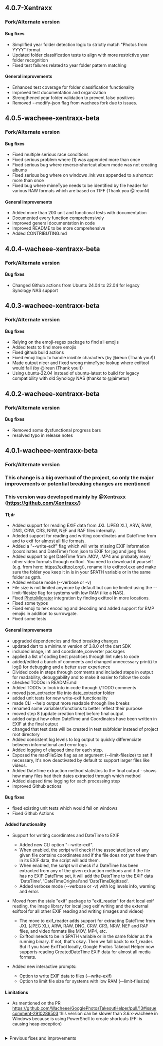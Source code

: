 ## 4.0.7-Xentraxx

### Fork/Alternate version

#### Bug fixes

- Simplified year folder detection logic to strictly match "Photos from YYYY" format
- Updated folder classification tests to align with more restrictive year folder recognition
- Fixed test failures related to year folder pattern matching

#### General improvements

- Enhanced test coverage for folder classification functionality
- Improved test documentation and organization
- Strengthened year folder validation to prevent false positives
- Removed --modify-json flag from wachees fork due to issues.

## 4.0.5-wacheee-xentraxx-beta

### Fork/Alternate version

#### Bug fixes

- Fixed multiple serious race conditions
- Fixed serious problem where (1) was appended more than once
- Fixed serious bug where reverse-shortcut album mode was not creating albums
- Fixed serious bug where on windows .lnk was appended to a shortcut more than once
- Fixed bug where mimeType needs to be identified by file header for various RAW formats which are based on TIFF (Thank you @IreunN)

#### General improvements

- Added more than 200 unit and functional tests with documentation
- Documented every function comprehensively
- Improved general documentation in code
- Improved README to be more comprehensive
- Added CONTRIBUTING.md

## 4.0.4-wacheee-xentraxx-beta

### Fork/Alternate version

#### Bug fixes

- Changed Github actions from Ubuntu 24.04 to 22.04 for legacy Synology NAS support

## 4.0.3-wacheee-xentraxx-beta

### Fork/Alternate version

#### Bug fixes

- Relying on the emoji-regex package to find all emojis
- Added tests to find more emojis
- Fixed github build actions
- Fixed emoji logic to handle inivible characters (by @ireun (Thank you!))
- Made output nicer and fixed wrong mimeType lookup where exiftool would fail (by @ireun (Thank you!))
- Using ubuntu-22.04 instead of ubuntu-latest to build for legacy compatibility with old Synology NAS (thanks to @jaimetur)

## 4.0.2-wacheee-xentraxx-beta

### Fork/Alternate version

#### Bug fixes

- Removed some dysfunctional progress bars
- resolved typo in release notes

## 4.0.1-wacheee-xentraxx-beta

### Fork/Alternate version 
### This change is a big overhaul of the project, so only the major improvements or potential breaking changes are mentioned
### This version was developed mainly by @Xentraxx (https://github.com/Xentraxx/)

#### Tl;dr

- Added support for reading EXIF data from JXL (JPEG XL), ARW, RAW, DNG, CRW, CR3, NRW, NEF and RAF files internally.
- Adeded support for reading and writing coordinates and DateTime from and to exif for almost all file formats.
- Added a "--write-exif" flag which will write missing EXIF information (coordinates and DateTime) from json to EXIF for jpg and jpeg files
- Added support to get DateTime from .MOV, .MP4 and probably many other video formats through exiftool. You need to download it yourself (e.g. from here: https://exiftool.org/), rename it to exiftool.exe and make sure the folder you keep it in is in your $PATH variable or in the same folder as gpth.
- Added verbose mode (--verbose or -v)
- File size is not limited anymore by default but can be limited using the --limit-filesize flag for systems with low RAM (like a NAS).
- Fixed [PhotoMigrator](https://github.com/jaimetur/PhotoMigrator) integration by finding exiftool in more locations.
- Fixed some typos
- Fixed emoji to hex encoding and decoding and added support for BMP emojis in addition to surrowgate.
- Fixed some tests 


#### General improvements

- upgraded dependencies and fixed breaking changes
- updated dart to a minimum version of 3.8.0 of the dart SDK
- included image, intl and coordinate_converter packages
- applied a list of coding best practices through lint rules to code
- added/edited a bunch of comments and changed unnecessary print() to log() for debugging and a better user experience
- Divided code in steps through comments and included steps in output for readability, debuggability and to make it easier to follow the code
- checked TODOs in README.md
- Added TODOs to look into in code through //TODO comments
- moved json_extractor file into date_extractor folder
- added unit tests for new write-exif functionality
- made CLI --help output more readable through line breaks
- renamed some variables/functions to better reflect their purpose
- moved step 8 (update creation time) before final output
- added output how often DateTime and Coordinates have been written in EXIF at the final output
- changed that test data will be created in test subfolder instead of project root directory
- Added consistent log levels to log output to quickly differenciate between informational and error logs
- Added logging of elapsed time for each step.
- Exposed the maxFileSize flag as an argument (--limit-filesize) to set if necessary, It's now deactivated by default to support larger files like videos.
- Added DateTime extraction method statistics to the final output - shows how many files had their dates extracted through which method
- Added elapsed time logging for each processing step
- Improved Github actions

#### Bug fixes

- fixed existing unit tests which would fail on windows
- Fixed Github Actions

#### Added functionality

- Support for writing coordinates and DateTime to EXIF
  - Added new CLI option "--write-exif".
  - When enabled, the script will check if the associated json of any given file contains coordinates and if the file does not yet have them in its EXIF data, the script will add them.
  - When enabled, the script will check if a DateTime has been extracted from any of the given extraction methods and if the file has no EXIF DateTime set, it will add the DateTime to the EXIF data 'DateTime', 'DateTimeOriginal'and 'DateTimeDigitized'.
  - Added verbose mode (--verbose or -v) with log levels info, warning and error.

- Moved from the stale "exif" package to "exif_reader" for dart local exif reading, the image library for local jpeg exif writing and the external exiftool for all other EXIF reading and writing (images and videos)
  - The move to exif_reader adds support for extracting DateTime from JXL (JPEG XL), ARW, RAW, DNG, CRW, CR3, NRW, NEF and RAF files, and video formats like MOV, MP4, etc.
  - Exiftool needs to be in $PATH variable or in the same folder as the running binary. If not, that's okay. Then we fall back to exif_reader. But if you have ExifTool locally, Google Photos Takeout Helper now supports reading CreatedDateTime EXIF data for almost all media formats.

- Added new interactive prompts:
  - Option to write EXIF data to files (--write-exif)
  - Option to limit file size for systems with low RAM (--limit-filesize)

#### Limitations
- As mentioned on the PR https://github.com/Wacheee/GooglePhotosTakeoutHelper/pull/13#issuecomment-2910289503 this version can be slower than 3.6.x-wacheee in Windows because is using PowerShell to create shortcuts (FFI is causing heap exception)

##
<details>
<summary>Previous fixes and improvements</summary>
  
#####  *Previous fixes and improvement (from 3.4.3-wacheee to 4.0.0-wacheee)*
- *added macOS executables supporting both ARM64 and Intel architectures https://github.com/TheLastGimbus/GooglePhotosTakeoutHelper/issues/310 https://github.com/TheLastGimbus/GooglePhotosTakeoutHelper/issues/396#issuecomment-2787459117*
- *fixed an exception when using GPTH with command-line arguments https://github.com/Wacheee/GooglePhotosTakeoutHelper/issues/5 https://github.com/Wacheee/GooglePhotosTakeoutHelper/issues/8*
- *the "fix JSON metadata files" option can now be configured using command-line arguments https://github.com/Wacheee/GooglePhotosTakeoutHelper/issues/7 https://github.com/Wacheee/GooglePhotosTakeoutHelper/issues/9*
- *if `shortcut` option is selected, shortcut creation will be 10 times faster on Windows platforms (new creation method that avoids using PowerShell). For more details: [TheLastGimbus#390](https://github.com/TheLastGimbus/GooglePhotosTakeoutHelper/pull/390)*
- *fixed issues with folder names containing emojis  💖🤖🚀on Windows #389*
- *added an interactive option to update the creation times of files in the output folder to match their last modified times at the end of the program (only on Windows) #371*
- *if a media is not in a year folder it establishes one from an album to move it to ALL_PHOTOS correctly. This will move the original media file directly from the album (or one of those albums) to ALL_PHOTOS and create a shortcut in the output album folder (if shortcut option is selected) #261*
- *added support for moving or copying files with the following extensions to the output folder: .MP, .MV, .DNG, and .CR2 #381 #324 #180 #271*
- *added an interactive option to convert Pixel Motion Photo files (.MP or .MV) to .mp4*
- *added an option to remove the "supplemental-metadata" suffix from JSON to prevent issues with metadata #353 #355*
- *fixed shortcut issue on Windows platforms #248*
- *added more options for date-based folders [year, month, day] #238 (based in this commit [`More granular date folders #299`](https://github.com/TheLastGimbus/GooglePhotosTakeoutHelper/pull/299/commits/d06fe73101845acd650bc025d2977b96bbd1bf1d))*
- *added reverse-shortcut option, now you can mantain original photo in album folders and create a shortcut in year albums*
  
##### *Limitations:*
- *if album mode is set to duplicate-copy, it will move the album photos to the album folder (as usual), but ALL_PHOTOS will not contain them if the media is not in a year album.*
- *it does not fix issues related to reading JSON files (if necessary) for Motion Photo files; however, if the dates are included in the file name (as with Pixel Motion Photos), the correct dates will be established.*
- *No interactive unzipping*

## 3.6.2-wacheee

### Fork/Alternate version 
#### macOS executables

- added macOS executables supporting both ARM64 and Intel architectures https://github.com/TheLastGimbus/GooglePhotosTakeoutHelper/issues/310 https://github.com/TheLastGimbus/GooglePhotosTakeoutHelper/issues/396#issuecomment-2787459117
  
##### *Previous fixes and improvement (from 3.4.3-wacheee to 3.6.1-wacheee)*
- *fixed an exception when using GPTH with command-line arguments https://github.com/Wacheee/GooglePhotosTakeoutHelper/issues/5 https://github.com/Wacheee/GooglePhotosTakeoutHelper/issues/8*
- *the "fix JSON metadata files" option can now be configured using command-line arguments https://github.com/Wacheee/GooglePhotosTakeoutHelper/issues/7 https://github.com/Wacheee/GooglePhotosTakeoutHelper/issues/9*
- *if `shortcut` option is selected, shortcut creation will be 10 times faster on Windows platforms (new creation method that avoids using PowerShell). For more details: [TheLastGimbus#390](https://github.com/TheLastGimbus/GooglePhotosTakeoutHelper/pull/390)*
- *fixed issues with folder names containing emojis  💖🤖🚀on Windows #389*
- *added an interactive option to update the creation times of files in the output folder to match their last modified times at the end of the program (only on Windows) #371*
- *if a media is not in a year folder it establishes one from an album to move it to ALL_PHOTOS correctly. This will move the original media file directly from the album (or one of those albums) to ALL_PHOTOS and create a shortcut in the output album folder (if shortcut option is selected) #261*
- *added support for moving or copying files with the following extensions to the output folder: .MP, .MV, .DNG, and .CR2 #381 #324 #180 #271*
- *added an interactive option to convert Pixel Motion Photo files (.MP or .MV) to .mp4*
- *added an option to remove the "supplemental-metadata" suffix from JSON to prevent issues with metadata #353 #355*
- *fixed shortcut issue on Windows platforms #248*
- *added more options for date-based folders [year, month, day] #238 (based in this commit [`More granular date folders #299`](https://github.com/TheLastGimbus/GooglePhotosTakeoutHelper/pull/299/commits/d06fe73101845acd650bc025d2977b96bbd1bf1d))*
- *added reverse-shortcut option, now you can mantain original photo in album folders and create a shortcut in year albums*
  
##### *Limitations (previous fixes):*
- *if album mode is set to duplicate-copy, it will move the album photos to the album folder (as usual), but ALL_PHOTOS will not contain them if the media is not in a year album.*
- *it does not fix issues related to reading JSON files (if necessary) for Motion Photo files; however, if the dates are included in the file name (as with Pixel Motion Photos), the correct dates will be established.*

## 3.6.1-wacheee

### Fork/Alternate version 
#### Fixes for Command-Line Arguments

- fixed an exception when using GPTH with command-line arguments https://github.com/Wacheee/GooglePhotosTakeoutHelper/issues/5 https://github.com/Wacheee/GooglePhotosTakeoutHelper/issues/8
- the "fix JSON metadata files" option can now be configured using command-line arguments https://github.com/Wacheee/GooglePhotosTakeoutHelper/issues/7 https://github.com/Wacheee/GooglePhotosTakeoutHelper/issues/9
  
##### *Previous fixes and improvement (from 3.4.3-wacheee to 3.6.0-wacheee)*
- *if `shortcut` option is selected, shortcut creation will be 10 times faster on Windows platforms (new creation method that avoids using PowerShell). For more details: [TheLastGimbus#390](https://github.com/TheLastGimbus/GooglePhotosTakeoutHelper/pull/390)*
- *fixed issues with folder names containing emojis  💖🤖🚀on Windows #389*
- *added an interactive option to update the creation times of files in the output folder to match their last modified times at the end of the program (only on Windows) #371*
- *if a media is not in a year folder it establishes one from an album to move it to ALL_PHOTOS correctly. This will move the original media file directly from the album (or one of those albums) to ALL_PHOTOS and create a shortcut in the output album folder (if shortcut option is selected) #261*
- *added support for moving or copying files with the following extensions to the output folder: .MP, .MV, .DNG, and .CR2 #381 #324 #180 #271*
- *added an interactive option to convert Pixel Motion Photo files (.MP or .MV) to .mp4*
- *added an option to remove the "supplemental-metadata" suffix from JSON to prevent issues with metadata #353 #355*
- *fixed shortcut issue on Windows platforms #248*
- *added more options for date-based folders [year, month, day] #238 (based in this commit [`More granular date folders #299`](https://github.com/TheLastGimbus/GooglePhotosTakeoutHelper/pull/299/commits/d06fe73101845acd650bc025d2977b96bbd1bf1d))*
- *added reverse-shortcut option, now you can mantain original photo in album folders and create a shortcut in year albums*
  
##### *Limitations (previous fixes):*
- *if album mode is set to duplicate-copy, it will move the album photos to the album folder (as usual), but ALL_PHOTOS will not contain them if the media is not in a year album.*
- *it does not fix issues related to reading JSON files (if necessary) for Motion Photo files; however, if the dates are included in the file name (as with Pixel Motion Photos), the correct dates will be established.*

### Fork/Alternate version 
#### Windows: 10x faster shortcut creation and other fixes

- if `shortcut` option is selected, shortcut creation will be 10 times faster on Windows platforms (new creation method that avoids using PowerShell). For more details: [TheLastGimbus#390](https://github.com/TheLastGimbus/GooglePhotosTakeoutHelper/pull/390)
- fixed issues with folder names containing emojis  💖🤖🚀on Windows #389
  
##### *Previous fixes and improvement (from 3.4.3-wacheee to 3.5.2-wacheee)*
- *added an interactive option to update the creation times of files in the output folder to match their last modified times at the end of the program (only on Windows) #371*
- *if a media is not in a year folder it establishes one from an album to move it to ALL_PHOTOS correctly. This will move the original media file directly from the album (or one of those albums) to ALL_PHOTOS and create a shortcut in the output album folder (if shortcut option is selected) #261*
- *added support for moving or copying files with the following extensions to the output folder: .MP, .MV, .DNG, and .CR2 #381 #324 #180 #271*
- *added an interactive option to convert Pixel Motion Photo files (.MP or .MV) to .mp4*
- *added an option to remove the "supplemental-metadata" suffix from JSON to prevent issues with metadata #353 #355*
- *fixed shortcut issue on Windows platforms #248*
- *added more options for date-based folders [year, month, day] #238 (based in this commit [`More granular date folders #299`](https://github.com/TheLastGimbus/GooglePhotosTakeoutHelper/pull/299/commits/d06fe73101845acd650bc025d2977b96bbd1bf1d))*
- *added reverse-shortcut option, now you can mantain original photo in album folders and create a shortcut in year albums*
  
##### *Limitations (previous fixes):*
- *if album mode is set to duplicate-copy, it will move the album photos to the album folder (as usual), but ALL_PHOTOS will not contain them if the media is not in a year album.*
- *it does not fix issues related to reading JSON files (if necessary) for Motion Photo files; however, if the dates are included in the file name (as with Pixel Motion Photos), the correct dates will be established.*

## 3.5.2-wacheee

### Fork/Alternate version 
#### New option to update creation time at the end of program - Windows only

- added an interactive option to update the creation times of files in the output folder to match their last modified times at the end of the program #371

Limitations:
- only works for Windows right now
  
##### *Previous fixes and improvement (from 3.4.3-wacheee to 3.5.1-wacheee)*
- *if a media is not in a year folder it establishes one from an album to move it to ALL_PHOTOS correctly. This will move the original media file directly from the album (or one of those albums) to ALL_PHOTOS and create a shortcut in the output album folder (if shortcut option is selected) #261*
- *added support for moving or copying files with the following extensions to the output folder: .MP, .MV, .DNG, and .CR2 #381 #324 #180 #271*
- *added an interactive option to convert Pixel Motion Photo files (.MP or .MV) to .mp4*
- *added an option to remove the "supplemental-metadata" suffix from JSON to prevent issues with metadata #353 #355*
- *fixed shortcut issue on Windows platforms #248*
- *added more options for date-based folders [year, month, day] #238 (based in this commit [`More granular date folders #299`](https://github.com/TheLastGimbus/GooglePhotosTakeoutHelper/pull/299/commits/d06fe73101845acd650bc025d2977b96bbd1bf1d))*
- *added reverse-shortcut option, now you can mantain original photo in album folders and create a shortcut in year albums*
  
##### *Limitations (previous fixes):*
- *if album mode is set to duplicate-copy, it will move the album photos to the album folder (as usual), but ALL_PHOTOS will not contain them if the media is not in a year album.*
- *it does not fix issues related to reading JSON files (if necessary) for Motion Photo files; however, if the dates are included in the file name (as with Pixel Motion Photos), the correct dates will be established.*

## 3.5.1-wacheee

### Fork/Alternate version 
#### Always move to ALL_PHOTOS even if it is not present in year album

- if a media is not in a year folder it establishes one from an album to move it to ALL_PHOTOS correctly. This will move the original media file directly from the album (or one of those albums) to ALL_PHOTOS and create a shortcut in the output album folder (if shortcut option is selected) #261

Limitations:
- if album mode is set to duplicate-copy, it will move the album photos to the album folder (as usual), but ALL_PHOTOS will not contain them if the media is not in a year album.
  
##### *Previous fixes (3.4.3-wacheee - 3.5.0-wacheee)*
- *added support for moving or copying files with the following extensions to the output folder: .MP, .MV, .DNG, and .CR2 #381 #324 #180 #271*
- *added an interactive option to convert Pixel Motion Photo files (.MP or .MV) to .mp4*
- *added an option to remove the "supplemental-metadata" suffix from JSON to prevent issues with metadata #353 #355*
- *fixed shortcut issue on Windows platforms #248*
- *added more options for date-based folders [year, month, day] #238 (based in this commit [`More granular date folders #299`](https://github.com/TheLastGimbus/GooglePhotosTakeoutHelper/pull/299/commits/d06fe73101845acd650bc025d2977b96bbd1bf1d))*
- *added reverse-shortcut option, now you can mantain original photo in album folders and create a shortcut in year albums*
  
##### *Limitations (previous fixes):*
- *it does not fix issues related to reading JSON files (if necessary) for Motion Photo files; however, if the dates are included in the file name (as with Pixel Motion Photos), the correct dates will be established.*

## 3.5.0-wacheee

### Fork/Alternate version 
#### Convert Pixel Motion Photo files Option - More extensions supported 

- added support for moving or copying files with the following extensions to the output folder: .MP, .MV, .DNG, and .CR2 #381 #324 #180 #271
- added an interactive option to convert Pixel Motion Photo files (.MP or .MV) to .mp4

Limitations:
- it does not fix issues related to reading JSON files (if necessary) for Motion Photo files; however, if the dates are included in the file name (as with Pixel Motion Photos), the correct dates will be established.

## 3.4.3-wacheee

### Fork/Alternate version from original 
#### Bug fixes

- added an option to remove the "supplemental-metadata" suffix from JSON to prevent issues with metadata #353 #355
- fixed shortcut issue on Windows platforms #248
- added more options for date-based folders [year, month, day] #238 (based in this commit [`More granular date folders #299`](https://github.com/TheLastGimbus/GooglePhotosTakeoutHelper/pull/299/commits/d06fe73101845acd650bc025d2977b96bbd1bf1d))
- added reverse-shortcut option, now you can mantain original photo in album folders and create a shortcut in year albums

## 3.4.3

### Just a few patches ❤️‍🩹

- put stuff in `date-unknown` also when not div-to-dates - #245
- fix extras detection on mac - #243
- add note to not worry about album finding ;)
- nice message when trying to run interactive on headless

## 3.4.2

### Bug fixes again 🐛

- (maybe?) fix weird windoza trailing spaces in folder names (literally wtf??) - #212
  
  Not sure about this one so hope there will be no day-1 patch 😇🙏

- update to Dart 3 🔥
- recognize `.mts` files as videos, unlike Apache 😒 - #223
- change shortcuts/symlinks to relative so it doesn't break on folder move 🤦 - #232
- don't fail on set-file-modification errors - turns out there are lot of these - #229

### Happy takeouts 👽

## 3.4.1

- Lot of serious bug fixes
  - Interactive unzipping was disabled because it sometimes lost *a lot of* photos ;_;
    
    Sorry if anyone lost anything - now I made some visual instruction on how to unzip
  - Gracefully handle powershell fail - it fails with non-ascii names :(
- Great improvement on json matching - now, my 5k Takeout has 100% matches!

## 3.4.0

### Albums 🎉

It finally happened everyone! It wasn't easy, but I think I nailed it and everything should perfectly 👌

You get **_🔥FOUR🔥_** different options on how you want your albums 😱 - detailed descriptions about them is at: https://github.com/TheLastGimbus/GooglePhotosTakeoutHelper/discussions/187#discussion-4980576

(This also automatically nicely covers Trash/Archive, so previous solution that originally closed the https://github.com/TheLastGimbus/GooglePhotosTakeoutHelper/issues/138 was replaced)

### Happy Take-outing 🥳 

## 3.3.5

- Address #178 issues in logs - instructions on what to do

  Sorry but this is all i can do for now :( we may get actual fix if https://github.com/brendan-duncan/archive/pull/244 ever moves further

## 3.3.4

- New name-guess patterns from @matt-boris <3
- Support 19**-s and 18**-s while name guessing
  > First camera was invented in 1839. I don't underestimate you guys anymore :eyes:
- Fix path errors on windoza while unzipping #172
- Fix #175 bad guessing json files with `...(1)` stuff

## 3.3.3

- Fix memory crashes :D
- nicer names for split-to-dates thanks to @denouche #168 <3

## 3.3.2

- Bump SDK and dependencies

## 3.3.1

### Fix bugs introduced in `v3.3.0` 🤓

- #147 Support `.tgz` files too
- #145 **DON'T** use ram memory equal to zip file thanks to `asyncWrite: true` flag 🙃
- #143 don't crash when encoding is other than `utf8` 🍰
- #136 #144 - On windzoa, set time to 1970 if it's before that - would love to *actually* fix this, but Dart doesn't let me :/

## 3.3.0

- Fix #143 - issues when encoding is not utf8 - sadly, others are still not supported, just skipped
- Ask for divide-to-folders in interactive
- Close #138 - support Archive/Trash folders!

  Implementation of this is a bit complicated, so may break, but should work 99% times
- Fix #134 - nicely tell user what to do when no "year folders" instead of exceptions
- Fix #92 - Much better json finding!
  
  It now should find all of those `...-edited(1).jpg.json` - this also makes it faster because it rarely falls back to reading exif, which is slower
- More small fixes and refactors

### Enjoy even faster and more stable `gpth` everyone 🥳🥳🥳

## 3.2.0

- Brand new ✨interactive mode✨ - just double click 🤘
  - `gpth` now uses 💅discontinued💅 [`file_picker_desktop`](https://pub.dev/packages/file_picker_desktop) to launch pickers for user to select output folder and input...
  - ...zips 🤐! because it also decompresses the takeouts for you! (People had ton of trouble of how to join them etc - no worries anymore!)
- Donation link

## 3.1.1

- Code sign windoza exe with self-made cert

## 3.1.0

- Added `--divide-to-dates` 🎉

## 3.0.0

- Dart!
- Speed
- Consistency - it is well known what script does, what does it copy and what not
- Stable album detection (tho still don't know what to do with it)
- [Testing!](https://youtu.be/UGSgpvjHp9o?t=292)
- Better json matching
- `--guess-from-name` is now a default
- `--skip-extras-harder` is missing for now
- `--divide-to-dates` is missing for now
- End-to-end tests are gone, but they're not as required since we have a lod of Units instead 👍
